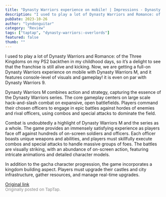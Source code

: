 ```yaml
---
title: "Dynasty Warriors experience on mobile! | Impressions - Dynasty Warriors M"
description: "I used to play a lot of Dynasty Warriors and Romance: of the Three Kingdoms on my PS2 backthen in my childhood days, so it’s a delight to see that the franchise is still alive and kicking. Now, we are getting a full-on Dynasty Warriors experience on mobile with Dynasty Warriors M, and it features console-level of visuals and gameplay! it is even on par with Dynasty Warriors 9."
pubDate: 2023-10-26
author: "lyndonguitar"
category: "Review"
tags: ["taptap", "dynasty-warriors:-overlords"]
featured: false
thumb: ""
---
```


I used to play a lot of Dynasty Warriors and Romance: of the Three Kingdoms on my PS2 backthen in my childhood days, so it’s a delight to see that the franchise is still alive and kicking. Now, we are getting a full-on Dynasty Warriors experience on mobile with Dynasty Warriors M, and it features console-level of visuals and gameplay! it is even on par with Dynasty Warriors 9.

Dynasty Warriors M combines action and strategy, capturing the essence of the Dynasty Warriors series. The core gameplay centers on large scale hack-and-slash combat on expansive, open battlefields. Players command their chosen officers to engage in epic battles against hordes of enemies and rival officers, using combos and special attacks to dominate the field.

Combat is undoubtedly a highlight of Dynasty Warriors M and the series as a whole. The game provides an immensely satisfying experience as players face off against hundreds of on-screen soldiers and officers. Each officer boasts unique weapons and abilities, and players must skillfully execute combos and special attacks to handle massive groups of foes. The battles are visually striking, with an abundance of on-screen action, featuring intricate animations and detailed character models.

In addition to the gacha character progression, the game incorporates a kingdom building aspect. Players must upgrade their castles and city infrastructure, gather resources, and manage real-time upgrades.

[Original link](https://www.taptap.io/post/6475462)<br><span style="font-size: 0.95em; color: #888;">Originally posted on TapTap.</span>
